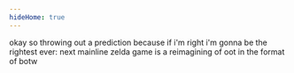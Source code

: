 ```yaml
---
hideHome: true
---
```

okay so throwing out a prediction because if i'm right i'm gonna be the rightest ever: next mainline zelda game is a reimagining of oot in the format of botw